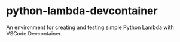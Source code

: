 # python-lambda-devcontainer
An environment for creating and testing simple Python Lambda with VSCode Devcontainer.
